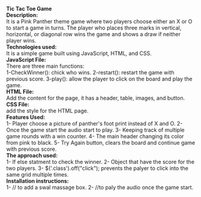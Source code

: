 **Tic Tac Toe Game**</br>
**Description:**</br>
It is a Pink Panther theme game where two players choose either an X or O to start a game in turns. The player who places three marks in vertical, horizontal, or diagonal row wins the game and shows a draw if neither player wins.</br>
**Technologies used:**</br>
It is a simple game built using JavaScript, HTML, and CSS.</br>
**JavaScript File:**</br>
There are three main functions:</br>
1-CheckWinner(): chick who wins.
2-restart(): restart the game with previous score.
3-play(): allow the player to click on the board and play the game.</br>
**HTML File:**</br>
Add the content for the page, it has a header, table, images, and button.</br>
**CSS File:**</br>
add the style for the HTML page.</br>
**Features Used:**</br>
1- Player choose a picture of panther's foot print instead of X and O.
2- Once the game start the audio start to play.
3- Keeping track of multiple game rounds with a win counter.
4- The main header changing its color from pink to black.
5- Try Again button, clears the board and continue game with previous score. </br>
**The approach used:**</br>
1- If else statment to check the winner.
2- Object that have the score for the two players.
3- $('.class').off("click"); prevents the palyer to click into the same grid multiple times.</br>
**Installation instructions:**</br>
1- <script src="https://unpkg.com/sweetalert/dist/sweetalert.min.js"></script>// to add a swal massage box.
2-  <iframe src="audio/The-Pink-Panther-Theme-Song.mp3" allow="autoplay" id="audio" style="display:none"></iframe>
    <audio id="player" autoplay loop>
        <source src="audio/The-Pink-Panther-Theme-Song.mp3" type="audio/mp3">
    </audio> //to paly the audio once the game start.